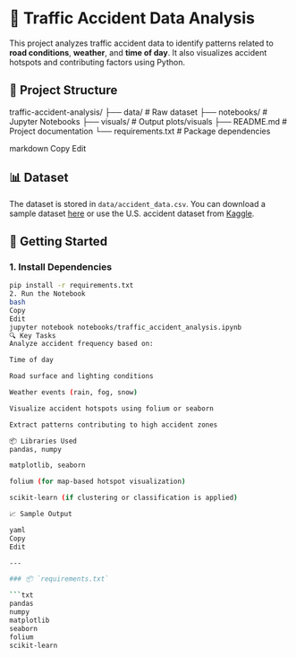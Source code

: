 # 🚧 Traffic Accident Data Analysis

This project analyzes traffic accident data to identify patterns related to **road conditions**, **weather**, and **time of day**. It also visualizes accident hotspots and contributing factors using Python.

## 📁 Project Structure

traffic-accident-analysis/
├── data/ # Raw dataset
├── notebooks/ # Jupyter Notebooks
├── visuals/ # Output plots/visuals
├── README.md # Project documentation
└── requirements.txt # Package dependencies

markdown
Copy
Edit

## 📊 Dataset

The dataset is stored in `data/accident_data.csv`. You can download a sample dataset [here](#) or use the U.S. accident dataset from [Kaggle](https://www.kaggle.com/sobhanmoosavi/us-accidents).

## 🚀 Getting Started

### 1. Install Dependencies

```bash
pip install -r requirements.txt
2. Run the Notebook
bash
Copy
Edit
jupyter notebook notebooks/traffic_accident_analysis.ipynb
🔍 Key Tasks
Analyze accident frequency based on:

Time of day

Road surface and lighting conditions

Weather events (rain, fog, snow)

Visualize accident hotspots using folium or seaborn

Extract patterns contributing to high accident zones

📦 Libraries Used
pandas, numpy

matplotlib, seaborn

folium (for map-based hotspot visualization)

scikit-learn (if clustering or classification is applied)

📈 Sample Output

yaml
Copy
Edit

---

### 📦 `requirements.txt`

```txt
pandas
numpy
matplotlib
seaborn
folium
scikit-learn
